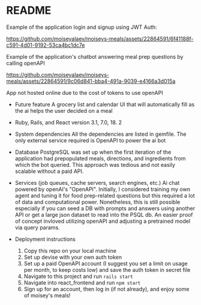 # README
Example of the application login and signup using JWT Auth:

https://github.com/moiseyalaev/moiseys-meals/assets/22864591/6f41188f-c591-4d01-9192-53ca4bc1dc7e

Example of the application's chatbot answering meal prep questions by calling openAPI

https://github.com/moiseyalaev/moiseys-meals/assets/22864591/9c06d841-bba4-491a-9039-e4166a3d015a

App not hosted online due to the cost of tokens to use openAPI

* Future feature
  A grocery list and calendar UI that will automatically fill as the ai helps the user decided on a meal

* Ruby, Rails, and React version
  3.1, 7.0, 18. 2

* System dependencies
  All the dependencies are listed in gemfile. The only external service required is OpenAPI to power the ai bot

* Database
  PostgreSQL was set up when the first iteration of the application had prepopulated meals, directions, and ingredients from which the bot queried.
  This approach was tedious and not easily scalable without a paid API.

* Services (job queues, cache servers, search engines, etc.)
  Ai chat powered by openAI's "OpenAPI". Initially, I considered training my own agent and tuning it for food prep-related questions but this required
  a lot of data and computational power. Nonetheless, this is still possible especially if you can seed a DB with prompts and answers using another API
  or get a large json dataset to read into the PSQL db. An easier proof of concept invloved utilizing openAPI and adjusting a pretrained model via query params.
  
* Deployment instructions
  1. Copy this repo on your local machine
  2. Set up devise with your own auth token
  3. Set up a paid OpenAPI account (I suggest you set a limit on usage per month, to keep costs low) and save the auth token in secret file
  4. Navigate to this project and run `rails start`
  5. Navigate into react_frontend and run `npm start`
  6. Sign up for an account, then log in (if not already), and enjoy some of moisey's meals!
